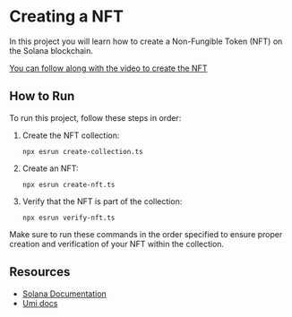 # Creating a NFT

In this project you will learn how to create a Non-Fungible Token (NFT) on the Solana blockchain.

[You can follow along with the video to create the NFT](https://www.youtube.com/watch?v=amAq-WHAFs8&t=13752s)


## How to Run

To run this project, follow these steps in order:

1. Create the NFT collection:
   ```
   npx esrun create-collection.ts
   ```

2. Create an NFT:
   ```
   npx esrun create-nft.ts
   ```

3. Verify that the NFT is part of the collection:
   ```
   npx esrun verify-nft.ts
   ```

Make sure to run these commands in the order specified to ensure proper creation and verification of your NFT within the collection.



## Resources

- [Solana Documentation](https://solana.com/docs)
- [Umi docs](https://developers.metaplex.com/umi/getting-started)